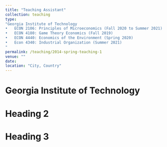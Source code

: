 ```yaml
---
title: "Teaching Assistant"
collection: teaching
type:  
"Georgia Institute of Technology
•	ECON 2106: Principles of Microeconomics (Fall 2020 to Summer 2021)
•	ECON 4180: Game Theory Economics (Fall 2019)
•	ECON 4440: Economics of the Environment (Spring 2020) 
•	Econ 4340: Industrial Organization (Summer 2021)
"
permalink: /teaching/2014-spring-teaching-1
venue: ""
date: 
location: "City, Country"
---
```



Georgia Institute of Technology 
====== 

Heading 2
======

Heading 3
======
